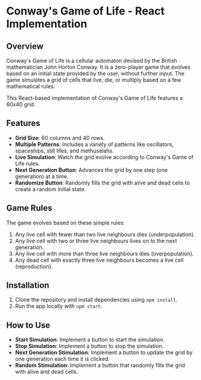 # Conway's Game of Life - React Implementation

## Overview
Conway's Game of Life is a cellular automaton devised by the British mathematician John Horton Conway. It is a zero-player game that evolves based on an initial state provided by the user, without further input. The game simulates a grid of cells that live, die, or multiply based on a few mathematical rules.

This React-based implementation of Conway's Game of Life features a 60x40 grid.

## Features
- **Grid Size**: 60 columns and 40 rows.
- **Multiple Patterns**: Includes a variety of patterns like oscillators, spaceships, still lifes, and methuselahs.
- **Live Simulation**: Watch the grid evolve according to Conway's Game of Life rules.
- **Next Generation Button**: Advances the grid by one step (one generation) at a time.
- **Randomize Button**: Randomly fills the grid with alive and dead cells to create a random initial state.

## Game Rules
The game evolves based on these simple rules:
1. Any live cell with fewer than two live neighbours dies (underpopulation).
2. Any live cell with two or three live neighbours lives on to the next generation.
3. Any live cell with more than three live neighbours dies (overpopulation).
4. Any dead cell with exactly three live neighbours becomes a live cell (reproduction).

## Installation

1. Clone the repository and install dependencies using `npm install`.
2. Run the app locally with `npm start`.

## How to Use
- **Start Simulation**: Implement a button to start the simulation.
- **Stop Simulation**: Implement a button to stop the simulation.
- **Next Generation Stimulation**: Implement a button to update the grid by one generation each time it is clicked.
- **Random Stimulation**: Implement a button that randomly fills the grid with alive and dead cells.

